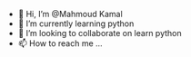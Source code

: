 - 👋 Hi, I’m @Mahmoud Kamal
- 🌱 I’m currently learning python
- 💞️ I’m looking to collaborate on learn python
- 📫 How to reach me ...

<!---
MahmoudKamalFekry/MahmoudKamalFekry is a ✨ special ✨ repository because its `README.md` (this file) appears on your GitHub profile.
You can click the Preview link to take a look at your changes.
--->
